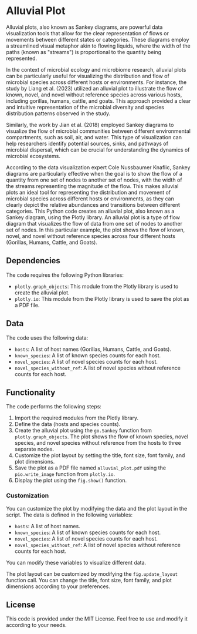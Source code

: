 # Alluvial Plot
Alluvial plots, also known as Sankey diagrams, are powerful data visualization tools that allow for the clear representation of flows or movements between different states or categories. These diagrams employ a streamlined visual metaphor akin to flowing liquids, where the width of the paths (known as "streams") is proportional to the quantity being represented.

In the context of microbial ecology and microbiome research, alluvial plots can be particularly useful for visualizing the distribution and flow of microbial species across different hosts or environments. For instance, the study by Liang et al. (2023) utilized an alluvial plot to illustrate the flow of known, novel, and novel without reference species across various hosts, including gorillas, humans, cattle, and goats. This approach provided a clear and intuitive representation of the microbial diversity and species distribution patterns observed in the study.

Similarly, the work by Jian et al. (2018) employed Sankey diagrams to visualize the flow of microbial communities between different environmental compartments, such as soil, air, and water. This type of visualization can help researchers identify potential sources, sinks, and pathways of microbial dispersal, which can be crucial for understanding the dynamics of microbial ecosystems.

According to the data visualization expert Cole Nussbaumer Knaflic, Sankey diagrams are particularly effective when the goal is to show the flow of a quantity from one set of nodes to another set of nodes, with the width of the streams representing the magnitude of the flow. This makes alluvial plots an ideal tool for representing the distribution and movement of microbial species across different hosts or environments, as they can clearly depict the relative abundances and transitions between different categories.
This Python code creates an alluvial plot, also known as a Sankey diagram, using the Plotly library. An alluvial plot is a type of flow diagram that visualizes the flow of data from one set of nodes to another set of nodes. In this particular example, the plot shows the flow of known, novel, and novel without reference species across four different hosts (Gorillas, Humans, Cattle, and Goats).

## Dependencies

The code requires the following Python libraries:

- `plotly.graph_objects`: This module from the Plotly library is used to create the alluvial plot.
- `plotly.io`: This module from the Plotly library is used to save the plot as a PDF file.

## Data

The code uses the following data:

- `hosts`: A list of host names (Gorillas, Humans, Cattle, and Goats).
- `known_species`: A list of known species counts for each host.
- `novel_species`: A list of novel species counts for each host.
- `novel_species_without_ref`: A list of novel species without reference counts for each host.

## Functionality

The code performs the following steps:

1. Import the required modules from the Plotly library.
2. Define the data (hosts and species counts).
3. Create the alluvial plot using the `go.Sankey` function from `plotly.graph_objects`. The plot shows the flow of known species, novel species, and novel species without reference from the hosts to three separate nodes.
4. Customize the plot layout by setting the title, font size, font family, and plot dimensions.
5. Save the plot as a PDF file named `alluvial_plot.pdf` using the `pio.write_image` function from `plotly.io`.
6. Display the plot using the `fig.show()` function.

### Customization

You can customize the plot by modifying the data and the plot layout in the script. The data is defined in the following variables:

- `hosts`: A list of host names.
- `known_species`: A list of known species counts for each host.
- `novel_species`: A list of novel species counts for each host.
- `novel_species_without_ref`: A list of novel species without reference counts for each host.

You can modify these variables to visualize different data.

The plot layout can be customized by modifying the `fig.update_layout` function call. You can change the title, font size, font family, and plot dimensions according to your preferences.

## License
This code is provided under the MIT License. Feel free to use and modify it according to your needs.


